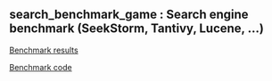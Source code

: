 ## search_benchmark_game : Search engine benchmark (SeekStorm, Tantivy, Lucene, ...)

[Benchmark results](https://seekstorm.github.io/bench/)

[Benchmark code](https://github.com/SeekStorm/search-benchmark-game)